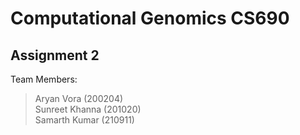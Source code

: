 # Computational Genomics CS690
## Assignment 2

Team Members:
> Aryan Vora (200204) <br>
> Sunreet Khanna (201020) <br>
> Samarth Kumar (210911) 
